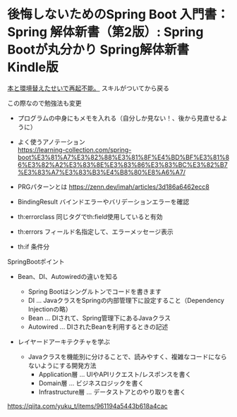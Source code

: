 # 後悔しないためのSpring Boot 入門書：Spring 解体新書（第2版）: Spring Bootが丸分かり Spring解体新書 Kindle版

[本と環境替えたせいで再起不能。](https://github.com/miyawaki0225/interruption-of-the-work-springbootsample)
スキルがついてから戻る

この際なので勉強法も変更
- プログラムの中身にもメモを入れる（自分しか見ない！、後から見直せるように）


- よく使うアノテーション  
https://learning-collection.com/spring-boot%E3%81%A7%E3%82%88%E3%81%8F%E4%BD%BF%E3%81%86%E3%82%A2%E3%83%8E%E3%83%86%E3%83%BC%E3%82%B7%E3%83%A7%E3%83%B3%E4%B8%80%E8%A6%A7/

- PRGパターンとは
https://zenn.dev/imah/articles/3d186a6462ecc8

- BindingResult バインドエラーやバリデーションエラーを確認
- th:errorclass 同じタグでth:field使用していると有効
- th:errors フィールド名指定して、エラーメッセージ表示
- th:if 条件分


SpringBootポイント
- Bean、DI、Autowiredの違いを知る
  - Spring Bootはシングルトンでコードを書きます
  -  DI … JavaクラスをSpringの内部管理下に設定すること（Dependency Injectionの略）
  -  Bean … DIされて、Spring管理下にあるJavaクラス
  -  Autowired … DIされたBeanを利用するときの記述

- レイヤードアーキテクチャを学ぶ
  - Javaクラスを機能別に分けることで、読みやすく、複雑なコードにならないようにする開発方法
    - Application層 … UIやAPIリクエスト/レスポンスを書く
    - Domain層 … ビジネスロジックを書く
    - Infrastructure層 … データストアとのやり取りを書く


https://qiita.com/yuku_t/items/961194a5443b618a4cac